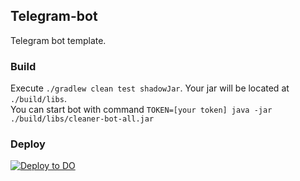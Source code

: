 ## Telegram-bot

Telegram bot template.

### Build

Execute `./gradlew clean test shadowJar`. Your jar will be located at `./build/libs`.  
You can start bot with command `TOKEN=[your token] java -jar ./build/libs/cleaner-bot-all.jar`

### Deploy

[![Deploy to DO](https://www.deploytodo.com/do-btn-blue-ghost.svg)](https://cloud.digitalocean.com/apps/new?repo=https://github.com/demidko/cleaner-bot/tree/main)

